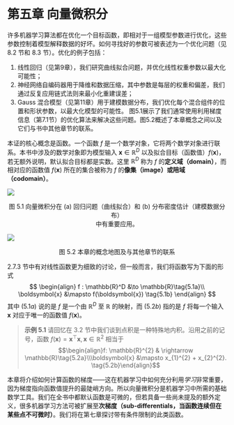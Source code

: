 # 第五章 向量微积分
许多机器学习算法都在优化一个目标函数，即相对于一组模型参数进行优化，这些参数控制着模型解释数据的好坏。如何寻找好的参数可被表述为一个优化问题（见 8.2 节和 8.3 节）。优化的例子包括：
1. 线性回归（见第9章），我们研究曲线拟合问题，并优化线性权重参数以最大化可能性；
2. 神经网络自编码器用于降维和数据压缩，其中参数是每层的权重和偏差，我们通过反复应用链式法则来最小化重建误差；
3.  Gauss 混合模型（见第11章）用于建模数据分布，我们优化每个混合组件的位置和形状参数，以最大化模型的可能性。
图5.1展示了我们通常使用利用梯度信息（第7.1节）的优化算法来解决这些问题。图5.2概述了本章概念之间以及它们与书中其他章节的联系。

本证的核心概念是函数。一个函数 $f$ 是一个数学对象，它将两个数学对象进行联系。本书中涉及的数学对象即为模型输入 $\boldsymbol{x} \in \mathbb{R}^{D}$ 以及拟合目标（函数值）$f(\boldsymbol{x})$，若无额外说明，默认拟合目标都是实数。这里 $\mathbb{R}^{D}$ 称为 $f$ 的**定义域（domain）**，而相对应的函数值 $f(\boldsymbol{x})$ 所在的集合被称为 $f$ 的**像集（image）或陪域（codomain）**。

![](.../attachments/Pasted%20image%2020240825122538.png)
<center>图 5.1 向量微积分在 (a) 回归问题（曲线拟合）和 (b) 分布密度估计（建模数据分布） <br>中有重要应用。</center>

![](.../attachments/Pasted%20image%2020240825122711.png)
<center>图 5.2 本章的概念地图及与其他章节的联系</center>

2.7.3 节中有对线性函数更为细致的讨论，但一般而言，我们将函数写为下面的形式
$$
\begin{align}
f : \mathbb{R}^D &\to \mathbb{R}\tag{5.1a}\\
\boldsymbol{x} &\mapsto f(\boldsymbol{x}) \tag{5.1b}
\end{align}
$$
其中 $(5.1a)$ 说的是 $f$ 是一个由 $\mathbb{R}^{D}$ 至 $\mathbb{R}$ 的映射，而 $(5.2b)$ 指的是 $f$ 将每一个输入 $\boldsymbol{x}$ 对应于唯一的函数值 $f(\boldsymbol{x})$。

> **示例 5.1**
> 请回忆在 3.2 节中我们谈到点积是一种特殊地内积。沿用之前的记号，函数 $f(\boldsymbol{x}) = \boldsymbol{x}^{\top}\boldsymbol{x}, \boldsymbol{x} \in \mathbb{R}^{2}$ 相当于
> $$\begin{align}f: \mathbb{R}^{2} & \rightarrow \mathbb{R}\tag{5.2a}\\\boldsymbol{x} &\mapsto x_{1}^{2} + x_{2}^{2}. \tag{5.2b}\end{align}$$

本章将介绍如何计算函数的梯度——这在机器学习中如何充分利用*学习*非常重要，因为梯度指向函数值提升的最陡峭方向。所以向量微积分是机器学习中所需的基础数学工具。我们在全书中都默认函数是可微的，但若具备一些尚未提及的额外定义，很多机器学习方法可被扩展至**次梯度（sub-differentials，当函数连续但在某些点不可微时）**。我们将在第七章探讨带有条件限制的此类函数。



